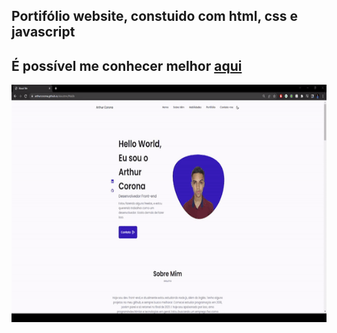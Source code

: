 ## Portifólio website, constuido com html, css e javascript
## É possível me conhecer melhor <a href="https://arthurcorona.github.io/aboutme/">aqui</a>

<img class="gif" src="./assets/images/pc_responsive.gif" width="600" height="380"> 
<!-- <img class="gif" src="./assets/images/mobile_responsive.gif" width="170" height="300"> -->
